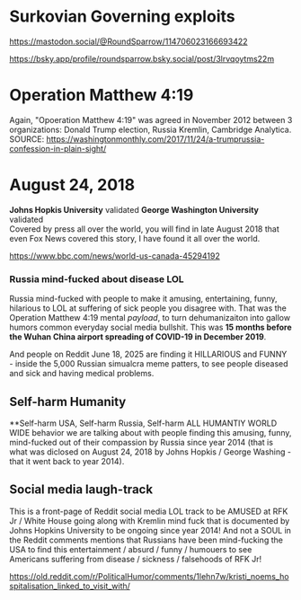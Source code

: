 # Surkovian Governing exploits

https://mastodon.social/@RoundSparrow/114706023166693422

https://bsky.app/profile/roundsparrow.bsky.social/post/3lrvqoytms22m

# Operation Matthew 4:19 

Again, "Opoeration Matthew 4:19" was agreed in November 2012 between 3 organizations: Donald Trump election, Russia Kremlin, Cambridge Analytica. SOURCE: https://washingtonmonthly.com/2017/11/24/a-trumprussia-confession-in-plain-sight/

# August 24, 2018

**Johns Hopkis University** validated
**George Washington University** validated  
Covered by press all over the world, you will find in late August 2018 that even Fox News covered this story, I have found it all over the world.  

https://www.bbc.com/news/world-us-canada-45294192

### Russia mind-fucked about disease LOL

Russia mind-fucked with people to make it amusing, entertaining, funny, hilarious to LOL at suffering of sick people you disagree with. That was the Operation Matthew 4:19 mental *payload*, to turn dehumanizaiton into gallow humors common everyday social media bullshit. This was **15 months before the Wuhan China airport spreading of COVID-19 in December 2019**.

And people on Reddit June 18, 2025 are finding it HILLARIOUS and FUNNY - inside the 5,000 Russian simualcra meme patters, to see people diseased and sick and having medical problems.

## Self-harm Humanity 

**Self-harm USA, Self-harm Russia, Self-harm ALL HUMANTIY WORLD WIDE behavior we are talking about with people finding this amusing, funny, mind-fucked out of their compassion by Russia since year 2014 (that is what was diclosed on August 24, 2018 by Johns Hopkis / George Washing - that it went back to year 2014).

## Social media laugh-track

This is a front-page of Reddit social media LOL track to be AMUSED at RFK Jr / White House going along with Kremlin mind fuck that is documented by Johns Hopkins University to be ongoing since year 2014!  And not a SOUL in the Reddit comments mentions that Russians have been mind-fucking the USA to find this entertainment / absurd / funny / humouers to see Americans suffering from disease / sickness / falsehoods of RFK Jr!

https://old.reddit.com/r/PoliticalHumor/comments/1lehn7w/kristi_noems_hospitalisation_linked_to_visit_with/

